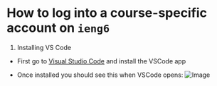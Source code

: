# How to log into a course-specific account on `ieng6`

1. Installing VS Code

* First go to [Visual Studio Code](https://code.visualstudio.com/) and install the VSCode app

* Once installed you should see this when VSCode opens: 
![Image](http://url/Screenshot%20(22).png)
